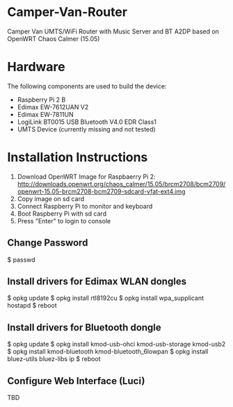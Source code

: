 # Camper-Van-Router
Camper Van UMTS/WiFi Router with Music Server and BT A2DP based on OpenWRT Chaos Calmer (15.05)

# Hardware
The following components are used to build the device:
- Raspberry Pi 2 B
- Edimax EW-7612UAN V2
- Edimax EW-7811UN
- LogiLink BT0015 USB Bluetooth V4.0 EDR Class1
- UMTS Device (currently missing and not tested)

# Installation Instructions
1. Download OpenWRT Image for Raspbaerry Pi 2: http://downloads.openwrt.org/chaos_calmer/15.05/brcm2708/bcm2709/openwrt-15.05-brcm2708-bcm2709-sdcard-vfat-ext4.img
2. Copy image on sd card
3. Connect Raspberry Pi to monitor and keyboard
4. Boot Raspberry Pi with sd card
4. Press "Enter" to login to console

## Change Password
$ passwd

## Install drivers for Edimax WLAN dongles
$ opkg update
$ opkg install rtl8192cu
$ opkg install wpa_supplicant hostapd
$ reboot

## Install drivers for Bluetooth dongle
$ opkg update
$ opkg install kmod-usb-ohci kmod-usb-storage kmod-usb2
$ opkg install kmod-bluetooth kmod-bluetooth_6lowpan 
$ opkg install bluez-utils bluez-libs ip
$ reboot


## Configure Web Interface (Luci)
TBD

